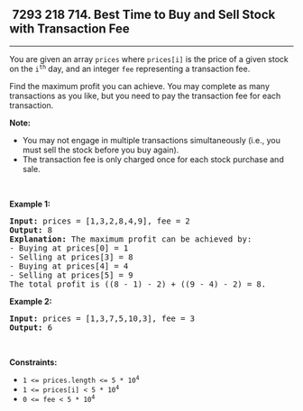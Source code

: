 <h2> 7293 218
714. Best Time to Buy and Sell Stock with Transaction Fee</h2><hr><div><p>You are given an array <code>prices</code> where <code>prices[i]</code> is the price of a given stock on the <code>i<sup>th</sup></code> day, and an integer <code>fee</code> representing a transaction fee.</p>

<p>Find the maximum profit you can achieve. You may complete as many transactions as you like, but you need to pay the transaction fee for each transaction.</p>

<p><strong>Note:</strong></p>

<ul>
	<li>You may not engage in multiple transactions simultaneously (i.e., you must sell the stock before you buy again).</li>
	<li>The transaction fee is only charged once for each stock purchase and sale.</li>
</ul>

<p>&nbsp;</p>
<p><strong class="example">Example 1:</strong></p>

<pre><strong>Input:</strong> prices = [1,3,2,8,4,9], fee = 2
<strong>Output:</strong> 8
<strong>Explanation:</strong> The maximum profit can be achieved by:
- Buying at prices[0] = 1
- Selling at prices[3] = 8
- Buying at prices[4] = 4
- Selling at prices[5] = 9
The total profit is ((8 - 1) - 2) + ((9 - 4) - 2) = 8.
</pre>

<p><strong class="example">Example 2:</strong></p>

<pre><strong>Input:</strong> prices = [1,3,7,5,10,3], fee = 3
<strong>Output:</strong> 6
</pre>

<p>&nbsp;</p>
<p><strong>Constraints:</strong></p>

<ul>
	<li><code>1 &lt;= prices.length &lt;= 5 * 10<sup>4</sup></code></li>
	<li><code>1 &lt;= prices[i] &lt; 5 * 10<sup>4</sup></code></li>
	<li><code>0 &lt;= fee &lt; 5 * 10<sup>4</sup></code></li>
</ul>
</div>